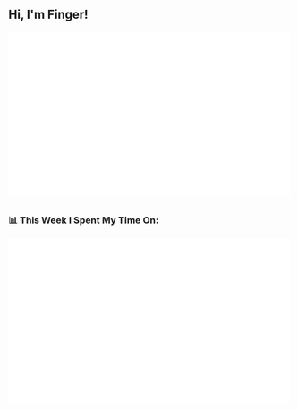 <h2> Hi, I'm Finger!</h2>

<img align="right" src="https://raw.githubusercontent.com/spianmo/github-stats/master/generated/overview.svg#gh-light-mode-only">

<!-- <img align="right" height="160em" src="https://github-readme-stats-eight-theta.vercel.app/api/top-langs/?username=spianmo&layout=compact&langs_count=8&theme=algolia"/>	 -->
	
```go
package main

type Me struct {
	Name   string
	Job    string
	Code   string
	Skills string
}

func main() {
	me := &Me{
		Name:   "Finger",
		Job:    "Client-side Engineer",
		Code:   "Java, Kotlin, C#, Rust and C++ and Others",
		Skills: "Android, Security, Cross-platform client, NLP, CV, ASR ^o^",
	}
	_ = me
}
```


<h3>📊 This Week I Spent My Time On:</h3>
<img align='right' src="https://raw.githubusercontent.com/spianmo/github-stats/master/generated/languages.svg#gh-light-mode-only">

<!--START_SECTION:waka-->

```txt
Kotlin                         1 hr 28 mins    █████████▒░░░░░░░░░░░░░░░   37.67 %
Bash                           1 hr 21 mins    ████████▓░░░░░░░░░░░░░░░░   34.45 %
Java                           28 mins         ███░░░░░░░░░░░░░░░░░░░░░░   12.10 %
XML                            18 mins         ██░░░░░░░░░░░░░░░░░░░░░░░   08.04 %
Java Properties                8 mins          █░░░░░░░░░░░░░░░░░░░░░░░░   03.44 %
```

<!--END_SECTION:waka-->
